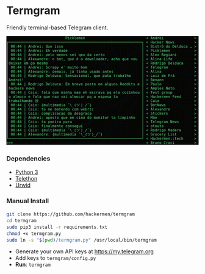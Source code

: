 # Termgram
Friendly terminal-based Telegram client.

![alt text](https://github.com/AndreiRegiani/termgram/blob/master/README.gif?raw=true)

### Dependencies
* [Python 3](https://www.python.org/)
* [Telethon](https://github.com/LonamiWebs/Telethon)
* [Urwid](https://github.com/urwid/urwid)

### Manual Install
```bash
git clone https://github.com/hackermen/termgram
cd termgram
sudo pip3 install -r requirements.txt
chmod +x termgram.py
sudo ln -s "$(pwd)/termgram.py" /usr/local/bin/termgram
```

* Generate your own API keys at https://my.telegram.org
* Add keys to `termgram/config.py`
* **Run**: `termgram`
